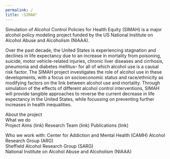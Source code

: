 ```yaml
---
permalink: /
title: :SIMAH"
---
```


Simulation of Alcohol Control Policies for Health Equity (SIMAH) is a  major alcohol policy modeling project funded by the US National Institute on Alcohol Abuse and Alcoholism (NIAAA).

Over the past decade, the United States is experiencing stagnation and declines in life expectancy due to an increase in mortality from poisoning, suicide, motor vehicle-related injuries, chronic liver diseases and cirrhosis, pneumonia and diabetes mellitus– for all of which alcohol use is a causal risk factor. The SIMAH project investigates the role of alcohol use in these developments, with a focus on socioeconomic status and race/ethnicity as modifying factors on the link between alcohol use and mortality. Through simulation of the effects of different alcohol control interventions, SIMAH will provide tangible approaches to reverse the current decrease in life expectancy in the United States, while focussing on preventing further increases in health inequalities.

About the project <br>
What we do <br>
Project Aims (link)
Research Team (link)
Publications (link)

Who we work with:
Center for Addiction and Mental Health (CAMH) 
Alcohol Research Group (ARG)  
Sheffield Alcohol Research Group (SARG)  
National Institute on Alcohol Abuse and Alcoholism (NIAAA)  


